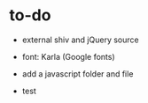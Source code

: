 to-do
====

- external shiv and jQuery source
- font: Karla (Google fonts)
- add a javascript folder and file

- test
